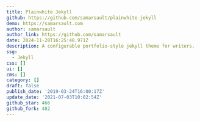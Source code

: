 ```yaml
---
title: Plainwhite Jekyll
github: https://github.com/samarsault/plainwhite-jekyll
demo: https://samarsault.com
author: samarsault
author_link: https://github.com/samarsault
date: 2024-11-28T16:25:48.971Z
description: A configurable portfolio-style jekyll theme for writers.
ssg:
  - Jekyll
css: []
ui: []
cms: []
category: []
draft: false
publish_date: '2019-03-24T16:00:17Z'
update_date: '2021-07-03T10:02:54Z'
github_star: 466
github_fork: 482
---
```

